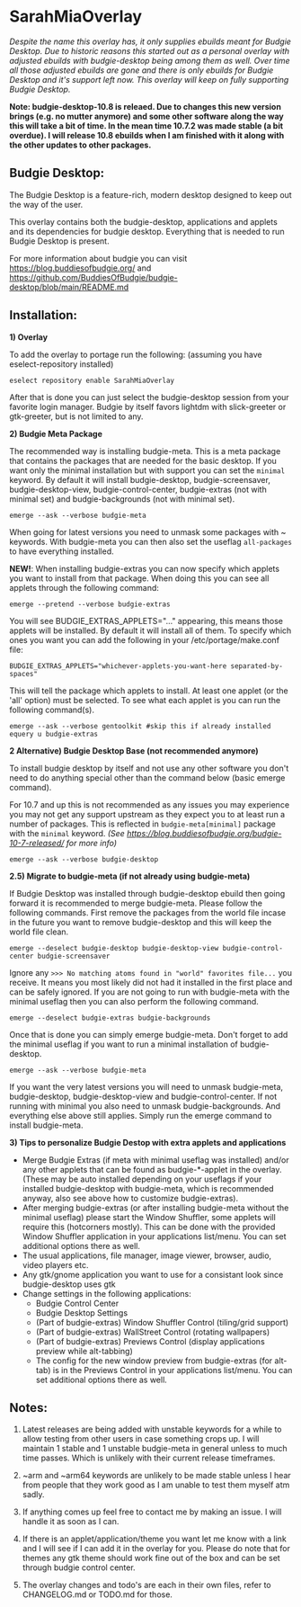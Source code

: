 # SarahMiaOverlay

*Despite the name this overlay has, it only supplies ebuilds meant for Budgie Desktop. Due to historic reasons this started out as a personal overlay with adjusted ebuilds with budgie-desktop being among them as well. Over time all those adjusted ebuilds are gone and there is only ebuilds for Budgie Desktop and it's support left now. This overlay will keep on fully supporting Budgie Desktop.*

**Note: budgie-desktop-10.8 is releaed. Due to changes this new version brings (e.g. no mutter anymore) and some other software along the way this will take a bit of time. In the mean time 10.7.2 was made stable (a bit overdue). I will release 10.8 ebuilds when I am finished with it along with the other updates to other packages.**

## Budgie Desktop:

The Budgie Desktop is a feature-rich, modern desktop designed to keep out the way of the user.

This overlay contains both the budgie-desktop, applications and applets and its dependencies for budgie desktop. Everything that is needed to run Budgie Desktop is present.

For more information about budgie you can visit https://blog.buddiesofbudgie.org/ and https://github.com/BuddiesOfBudgie/budgie-desktop/blob/main/README.md

## Installation:

**1) Overlay**

To add the overlay to portage run the following: (assuming you have eselect-repository installed)

	eselect repository enable SarahMiaOverlay

After that is done you can just select the budgie-desktop session from your favorite login manager. Budgie by itself favors lightdm with slick-greeter or gtk-greeter, but is not limited to any.

**2) Budgie Meta Package**

The recommended way is installing budgie-meta. This is a meta package that contains the packages that are needed for the basic desktop. If you want only the minimal installation but with support you can set the `minimal` keyword. By default it will install budgie-desktop, budgie-screensaver, budgie-desktop-view, budgie-control-center, budgie-extras (not with minimal set) and budgie-backgrounds (not with minimal set).

	emerge --ask --verbose budgie-meta
	
When going for latest versions you need to unmask some packages with ~ keywords. With budgie-meta you can then also set the useflag `all-packages` to have everything installed.

**NEW!**: When installing budgie-extras you can now specify which applets you want to install from that package. When doing this you can see all applets through the following command:

	emerge --pretend --verbose budgie-extras
	
You will see BUDGIE_EXTRAS_APPLETS="..." appearing, this means those applets will be installed. By default it will install all of them. To specify which ones you want you can add the following in your /etc/portage/make.conf file:

	BUDGIE_EXTRAS_APPLETS="whichever-applets-you-want-here separated-by-spaces"
	
This will tell the package which applets to install. At least one applet (or the 'all' option) must be selected. To see what each applet is you can run the following command(s).

	emerge --ask --verbose gentoolkit #skip this if already installed
	equery u budgie-extras

**2 Alternative) Budgie Desktop Base (not recommended anymore)**

To install budgie desktop by itself and not use any other software you don't need to do anything special other than the command below (basic emerge command).

For 10.7 and up this is not recommended as any issues you may experience you may not get any support upstream as they expect you to at least run a number of packages. This is reflected in `budgie-meta[minimal]` package with the `minimal` keyword. *(See https://blog.buddiesofbudgie.org/budgie-10-7-released/ for more info)*

	emerge --ask --verbose budgie-desktop
	
**2.5) Migrate to budgie-meta (if not already using budgie-meta)**

If Budgie Desktop was installed through budgie-desktop ebuild then going forward it is recommended to merge budgie-meta. Please follow the following commands. First remove the packages from the world file incase in the future you want to remove budgie-desktop and this will keep the world file clean.

	emerge --deselect budgie-desktop budgie-desktop-view budgie-control-center budgie-screensaver

Ignore any `>>> No matching atoms found in "world" favorites file...` you receive. It means you most likely did not had it installed in the first place and can be safely ignored.
If you are not going to run with budgie-meta with the minimal useflag then you can also perform the following command.

	emerge --deselect budgie-extras budgie-backgrounds
	
Once that is done you can simply emerge budgie-meta. Don't forget to add the minimal useflag if you want to run a minimal installation of budgie-desktop.

	emerge --ask --verbose budgie-meta
	
If you want the very latest versions you will need to unmask budgie-meta, budgie-desktop, budgie-desktop-view and budgie-control-center. If not running with minimal you also need to unmask budgie-backgrounds. And everything else above still applies. Simply run the emerge command to install budgie-meta.

**3) Tips to personalize Budgie Destop with extra applets and applications**

- Merge Budgie Extras (if meta with minimal useflag was installed) and/or any other applets that can be found as budgie-\*-applet in the overlay. (These may be auto installed depending on your useflags if your installed budgie-desktop with budgie-meta, which is recommended anyway, also see above how to customize budgie-extras).
- After merging budgie-extras (or after installing budgie-meta without the minimal useflag) please start the Window Shuffler, some applets will require this (hotcorners mostly). This can be done with the provided Window Shuffler application in your applications list/menu. You can set additional options there as well.
- The usual applications, file manager, image viewer, browser, audio, video players etc.
- Any gtk/gnome application you want to use for a consistant look since budgie-desktop uses gtk
- Change settings in the following applications:
	- Budgie Control Center
	- Budgie Desktop Settings
	- (Part of budgie-extras) Window Shuffler Control (tiling/grid support)
	- (Part of budgie-extras) WallStreet Control (rotating wallpapers)
	- (Part of budgie-extras) Previews Control (display applications preview while alt-tabbing)
	- The config for the new window preview from budgie-extras (for alt-tab) is in the Previews Control in your applications list/menu. You can set additional options there as well.

## Notes:

1) Latest releases are being added with unstable keywords for a while to allow testing from other users in case something crops up. I will maintain 1 stable and 1 unstable budgie-meta in general unless to much time passes. Which is unlikely with their current release timeframes.

2) ~arm and ~arm64 keywords are unlikely to be made stable unless I hear from people that they work good as I am unable to test them myself atm sadly.

3) If anything comes up feel free to contact me by making an issue. I will handle it as soon as I can.

4) If there is an applet/application/theme you want let me know with a link and I will see if I can add it in the overlay for you. Please do note that for themes any gtk theme should work fine out of the box and can be set through budgie control center.

5) The overlay changes and todo's are each in their own files, refer to CHANGELOG.md or TODO.md for those.
